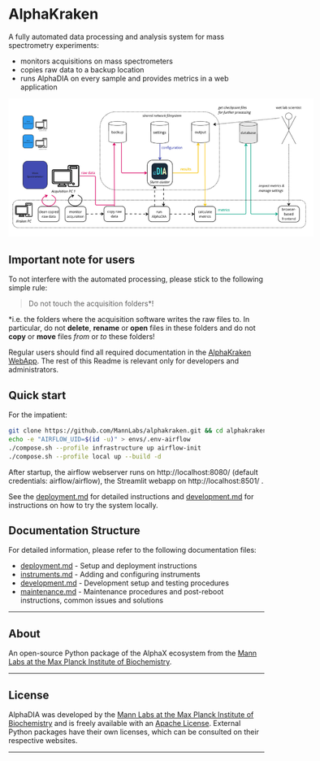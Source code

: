 # AlphaKraken

A fully automated data processing and analysis system for mass spectrometry experiments:
- monitors acquisitions on mass spectrometers
- copies raw data to a backup location
- runs AlphaDIA on every sample and provides metrics in a web application

<img src="docs/alphakraken.jpg" alt="alphakraken" style="max-width: 600px;"/>


## Important note for users

To not interfere with the automated processing, please stick to the following simple rule:

> Do not touch the acquisition folders*!

*i.e. the folders where the acquisition software writes the raw files to. In particular,
do not **delete**, **rename** or **open** files in these folders and do not **copy** or **move** files *from* or *to* these folders!

Regular users should find all required documentation in the [AlphaKraken WebApp](http://<kraken_url>).
The rest of this Readme is relevant only for developers and administrators.

## Quick start
For the impatient:

```bash
git clone https://github.com/MannLabs/alphakraken.git && cd alphakraken
echo -e "AIRFLOW_UID=$(id -u)" > envs/.env-airflow
./compose.sh --profile infrastructure up airflow-init
./compose.sh --profile local up --build -d
```

After startup, the airflow webserver runs on http://localhost:8080/ (default credentials: airflow/airflow), the Streamlit webapp on http://localhost:8501/ .

See the [deployment.md](docs/deployment.md) for detailed instructions and [development.md](docs/development.md) for
instructions on how to try the system locally.


## Documentation Structure

For detailed information, please refer to the following documentation files:

- [deployment.md](docs/deployment.md) - Setup and deployment instructions
- [instruments.md](docs/instruments.md) - Adding and configuring instruments
- [development.md](docs/development.md) - Development setup and testing procedures
- [maintenance.md](docs/maintenance.md) - Maintenance procedures and post-reboot instructions, common issues and solutions

---

## About

An open-source Python package of the AlphaX ecosystem from the [Mann Labs at the Max Planck Institute of Biochemistry](https://www.biochem.mpg.de/mann).

---

## License

AlphaDIA was developed by the [Mann Labs at the Max Planck Institute of Biochemistry](https://www.biochem.mpg.de/mann) and is freely available with an [Apache License](LICENSE.txt).
External Python packages have their own licenses, which can be consulted on their respective websites.

---
